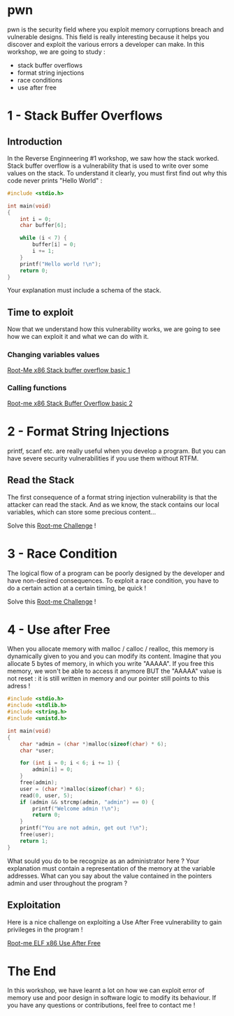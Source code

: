 # pwn

pwn is the security field where you exploit memory corruptions breach and vulnerable designs. This field is really interesting because it helps you discover and exploit the various errors a developer can make.
In this workshop, we are going to study :
* stack buffer overflows
* format string injections
* race conditions
* use after free

# 1 - Stack Buffer Overflows

## Introduction

In the Reverse Enginneering #1 workshop, we saw how the stack worked. Stack buffer overflow is a vulnerability that is used to write over some values on the stack. To understand it clearly, you must first find out why this code never prints "Hello World" :
```C
#include <stdio.h>

int main(void)
{
    int i = 0;
    char buffer[6];

    while (i < 7) {
        buffer[i] = 0;
        i += 1;
    }
    printf("Hello world !\n");
    return 0;
}
```

Your explanation must include a schema of the stack.

## Time to exploit

Now that we understand how this vulnerability works, we are going to see how we can exploit it and what we can do with it.

### Changing variables values

[Root-Me x86 Stack buffer overflow basic 1](https://www.root-me.org/fr/Challenges/App-Systeme/ELF-x86-Stack-buffer-overflow-basic-1)

### Calling functions

[Root-me x86 Stack Buffer Overflow basic 2](https://www.root-me.org/fr/Challenges/App-Systeme/ELF-x86-Stack-buffer-overflow-basic-2)

# 2 - Format String Injections

printf, scanf etc. are really useful when you develop a program. But you can have severe security vulnerabilities if you use them without RTFM.

## Read the Stack

The first consequence of a format string injection vulnerability is that the attacker can read the stack. And as we know, the stack contains our local variables, which can store some precious content...

Solve this [Root-me Challenge](https://www.root-me.org/fr/Challenges/App-Systeme/ELF32-Format-string-bug-basic-1) !

# 3 - Race Condition

The logical flow of a program can be poorly designed by the developer and have non-desired consequences. To exploit a race condition, you have to do a certain action at a certain timing, be quick !

Solve this [Root-me Challenge](https://www.root-me.org/fr/Challenges/App-Systeme/ELF-x86-Race-condition) !

# 4 - Use after Free

When you allocate memory with malloc / calloc / realloc, this memory is dynamically given to you and you can modify its content. Imagine that you allocate 5 bytes of memory, in which you write "AAAAA". If you free this memory, we won't be able to access it anymore BUT the "AAAAA" value is not reset : it is still written in memory and our pointer still points to this adress !

```C
#include <stdio.h>
#include <stdlib.h>
#include <string.h>
#include <unistd.h>

int main(void)
{
    char *admin = (char *)malloc(sizeof(char) * 6);
    char *user;

    for (int i = 0; i < 6; i += 1) {
        admin[i] = 0;
    }
    free(admin);
    user = (char *)malloc(sizeof(char) * 6);
    read(0, user, 5);
    if (admin && strcmp(admin, "admin") == 0) {
        printf("Welcome admin !\n");
        return 0;
    }
    printf("You are not admin, get out !\n");
    free(user);
    return 1;
}
```

What sould you do to be recognize as an administrator here ? Your explanation must contain a representation of the memory at the variable addresses. What can you say about the value contained in the pointers admin and user throughout the program ?

## Exploitation

Here is a nice challenge on exploiting a Use After Free vulnerability to gain privileges in the program !

[Root-me ELF x86 Use After Free](https://www.root-me.org/fr/Challenges/App-Systeme/ELF-x86-Use-After-Free-basic)

# The End

In this workshop, we have learnt a lot on how we can exploit error of memory use and poor design in software logic to modify its behaviour.
If you have any questions or contributions, feel free to contact me !
